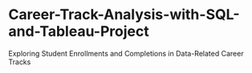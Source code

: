 # Career-Track-Analysis-with-SQL-and-Tableau-Project
Exploring Student Enrollments and Completions in Data-Related Career Tracks 
